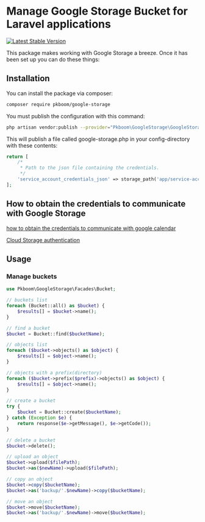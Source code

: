 # Manage Google Storage Bucket for Laravel applications

[![Latest Stable Version](https://poser.pugx.org/pkboom/google-storage/v)](//packagist.org/packages/pkboom/google-storage)

This package makes working with Google Storage a breeze. Once it has been set up you can do these things:

## Installation

You can install the package via composer:

```bash
composer require pkboom/google-storage
```

You must publish the configuration with this command:

```bash
php artisan vendor:publish --provider="Pkboom\GoogleStorage\GoogleStorageServiceProvider"
```

This will publish a file called google-storage.php in your config-directory with these contents:

```php
return [
    /*
     * Path to the json file containing the credentials.
     */
    'service_account_credentials_json' => storage_path('app/service-account/credentials.json'),
];
```

## How to obtain the credentials to communicate with Google Storage

[how to obtain the credentials to communicate with google calendar](https://github.com/spatie/laravel-google-calendar#how-to-obtain-the-credentials-to-communicate-with-google-calendar)

[Cloud Storage authentication](https://cloud.google.com/storage/docs/authentication)

## Usage

### Manage buckets

```php
use Pkboom\GoogleStorage\Facades\Bucket;

// buckets list
foreach (Bucket::all() as $bucket) {
    $results[] = $bucket->name();
}

// find a bucket
$bucket = Bucket::find($bucketName);

// objects list
foreach ($bucket->objects() as $object) {
    $results[] = $object->name();
}

// objects with a prefix(directory)
foreach ($bucket->prefix($prefix)->objects() as $object) {
    $results[] = $object->name();
}

// create a bucket
try {
    $bucket = Bucket::create($bucketName);
} catch (Exception $e) {
    return response($e->getMessage(), $e->getCode());
}

// delete a bucket
$bucket->delete();

// upload an object
$bucket->upload($filePath);
$bucket->as($newName)->upload($filePath);

// copy an object
$bucket->copy($bucketName);
$bucket->as('backup/'.$newName)->copy($bucketName);

// move an object
$bucket->move($bucketName);
$bucket->as('backup/'.$newName)->move($bucketName);
```
